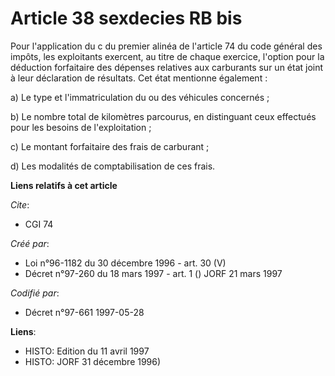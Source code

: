 # Article 38 sexdecies RB bis

Pour l'application du c du premier alinéa de l'article 74 du code général des impôts, les exploitants exercent, au titre de
chaque exercice, l'option pour la déduction forfaitaire des dépenses relatives aux carburants sur un état joint à leur
déclaration de résultats. Cet état mentionne également :

a) Le type et l'immatriculation du ou des véhicules concernés ;

b) Le nombre total de kilomètres parcourus, en distinguant ceux effectués pour les besoins de l'exploitation ;

c) Le montant forfaitaire des frais de carburant ;

d) Les modalités de comptabilisation de ces frais.

**Liens relatifs à cet article**

_Cite_:

  - CGI 74

_Créé par_:

  - Loi n°96-1182 du 30 décembre 1996 - art. 30 (V)
  - Décret n°97-260 du 18 mars 1997 - art. 1 () JORF 21 mars 1997

_Codifié par_:

  - Décret n°97-661 1997-05-28

**Liens**:

  - HISTO: Edition du 11 avril 1997
  - HISTO: JORF 31 décembre 1996)
